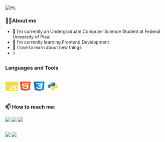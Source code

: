 ![Hi,](https://github.com/user-attachments/assets/858dc22a-2de2-42a8-9d4e-eba1928bd341)

### 🧚‍♀️About me 

  - 🔭 I’m currently an Undergraduate Computer Science Student at Federal University of Piaui
  - 🌱 I’m currently learning Frontend Development
  - 📑 I love to learn about new things
  - ⚡

### Languages and Tools
<div style="display: inline_block"><br>
  <img align="center" alt="Js" height="30" width="40" src="https://raw.githubusercontent.com/devicons/devicon/master/icons/javascript/javascript-plain.svg">
  <img align="center" alt="HTML" height="30" width="40" src="https://raw.githubusercontent.com/devicons/devicon/master/icons/html5/html5-original.svg">
  <img align="center" alt="CSS" height="30" width="40" src="https://raw.githubusercontent.com/devicons/devicon/master/icons/css3/css3-original.svg">
  <img align="center" alt="Python" height="30" width="40" src="https://raw.githubusercontent.com/devicons/devicon/master/icons/python/python-original.svg">
</div>

<br>

### 📫 How to reach me:

<div id="badges">
    <a href="[www.linkedin.com/in/maria-eduarda-mendes-b6b0561b6](https://www.linkedin.com/in/maria-eduarda-mendes-b6b0561b6/)" target="_blank"><img src="https://img.shields.io/badge/-LinkedIn-%230077B5?style=for-the-badge&logo=linkedin&logoColor=white" target="_blank"></a> 
    <a href = "mailto:dudaa.mendes1502@gmail.com"><img src="https://img.shields.io/badge/-Gmail-%23333?style=for-the-badge&logo=gmail&logoColor=white" target="_blank"></a>
    <a href="https://instagram.com/dudaa.mendes" target="_blank"><img src="https://img.shields.io/badge/-Instagram-%23E4405F?style=for-the-badge&logo=instagram&logoColor=white" target="_blank"></a>
</div>

##

<div>
  <img height="170px" src="https://github-readme-stats.vercel.app/api?username=3-du4rd4&show_icons=true&theme=radical"/>
  <img height="170px" src="https://github-readme-stats.vercel.app/api/top-langs/?username=3-du4rd4&theme=radical&layout=compact"/>
</div>
